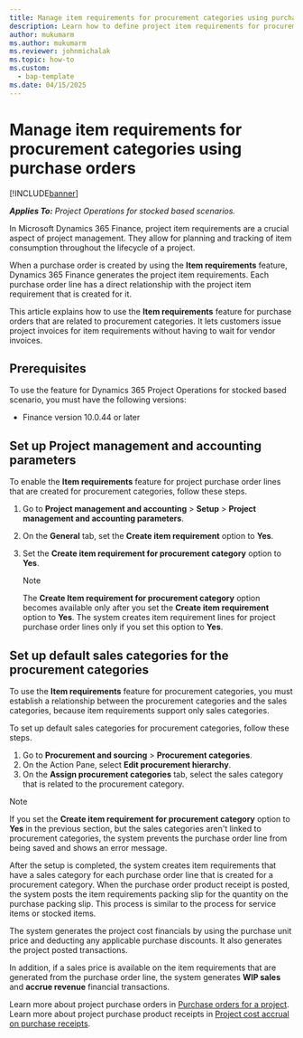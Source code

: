 ```yaml
---
title: Manage item requirements for procurement categories using purchase orders
description: Learn how to define project item requirements for procurement categories by using purchase orders, and how to generate project costs through product receipts for procurement categories.
author: mukumarm
ms.author: mukumarm
ms.reviewer: johnmichalak
ms.topic: how-to
ms.custom: 
  - bap-template
ms.date: 04/15/2025
---
```


# Manage item requirements for procurement categories using purchase orders

[!INCLUDE[banner](../includes/banner.md)]

_**Applies To:** Project Operations for stocked based scenarios._

In Microsoft Dynamics 365 Finance, project item requirements are a crucial aspect of project management. They allow for planning and tracking of item consumption throughout the lifecycle of a project.

When a purchase order is created by using the **Item requirements** feature, Dynamics 365 Finance generates the project item requirements. Each purchase order line has a direct relationship with the project item requirement that is created for it.

This article explains how to use the **Item requirements** feature for purchase orders that are related to procurement categories. It lets customers issue project invoices for item requirements without having to wait for vendor invoices.

## Prerequisites

To use the feature for Dynamics 365 Project Operations for stocked based scenario, you must have the following versions:

- Finance version 10.0.44 or later

## Set up Project management and accounting parameters

To enable the **Item requirements** feature for project purchase order lines that are created for procurement categories, follow these steps.

1. Go to **Project management and accounting** \> **Setup** \> **Project management and accounting parameters**.
1. On the **General** tab, set the **Create item requirement** option to **Yes**.
1. Set the **Create item requirement for procurement category** option to **Yes**.

    > [!NOTE]
    > The **Create Item requirement for procurement category** option becomes available only after you set the **Create item requirement** option to **Yes**. The system creates item requirement lines for project purchase order lines only if you set this option to **Yes**.

## Set up default sales categories for the procurement categories

To use the **Item requirements** feature for procurement categories, you must establish a relationship between the procurement categories and the sales categories, because item requirements support only sales categories.

To set up default sales categories for procurement categories, follow these steps.

1. Go to **Procurement and sourcing** \> **Procurement categories**.
1. On the Action Pane, select **Edit procurement hierarchy**.
1. On the **Assign procurement categories** tab, select the sales category that is related to the procurement category.

> [!NOTE]
> If you set the **Create item requirement for procurement category** option to **Yes** in the previous section, but the sales categories aren't linked to procurement categories, the system prevents the purchase order line from being saved and shows an error message.

After the setup is completed, the system creates item requirements that have a sales category for each purchase order line that is created for a procurement category. When the purchase order product receipt is posted, the system posts the item requirements packing slip for the quantity on the purchase packing slip. This process is similar to the process for service items or stocked items.

The system generates the project cost financials by using the purchase unit price and deducting any applicable purchase discounts. It also generates the project posted transactions.

In addition, if a sales price is available on the item requirements that are generated from the purchase order line, the system generates **WIP sales** and **accrue revenue** financial transactions.

Learn more about project purchase orders in [Purchase orders for a project](project-purchase-orders.md). Learn more about project purchase product receipts in [Project cost accrual on purchase receipts](/dynamics365/finance/accounts-payable/project-cost-accrual-purchase-receipts).
